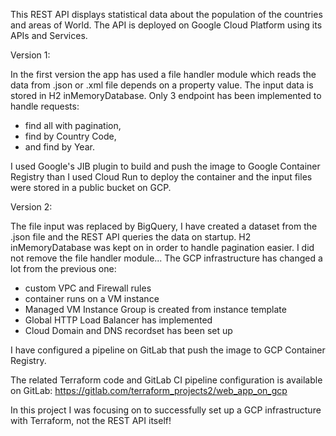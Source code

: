 This REST API displays statistical data about the population of the countries and areas of World.
The API is deployed on Google Cloud Platform using its APIs and Services. 

Version 1:

In the first version the app has used a file handler module which reads the data from .json or .xml
file depends on a property value. The input data is stored in H2 inMemoryDatabase. Only 3 endpoint has been implemented to handle requests:
 - find all with pagination,
 - find by Country Code,
 - and find by Year.

I used Google's JIB plugin to build and push the image to Google Container Registry than I used Cloud Run to deploy the container and the input files were stored in a public bucket on GCP.

Version 2:

The file input was replaced by BigQuery, I have created a dataset from the .json file and the REST API queries the data on startup. H2 inMemoryDatabase was kept on in order to handle pagination easier. I did not remove the file handler module...
The GCP infrastructure has changed a lot from the previous one:
 - custom VPC and Firewall rules
 - container runs on a VM instance
 - Managed VM Instance Group is created from instance template
 - Global HTTP Load Balancer has implemented
 - Cloud Domain and DNS recordset has been set up

I have configured a pipeline on GitLab that push the image to GCP Container Registry.

The related Terraform code and GitLab CI pipeline configuration is available on GitLab:
https://gitlab.com/terraform_projects2/web_app_on_gcp

In this project I was focusing on to successfully set up a GCP infrastructure with Terraform, not the REST API itself! 
 